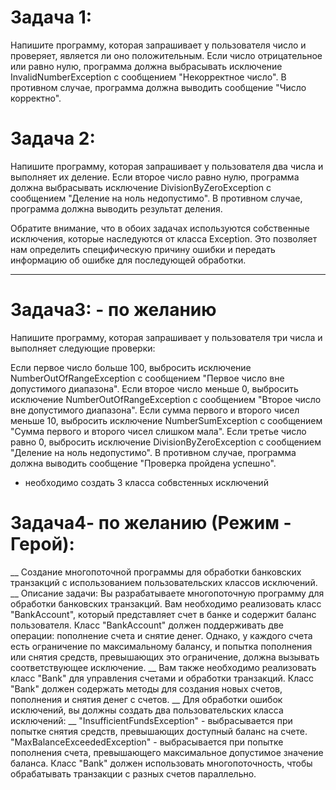# Задача 1:
Напишите программу, которая запрашивает у пользователя число и проверяет, является ли оно положительным. Если число отрицательное или равно нулю, программа должна выбрасывать исключение InvalidNumberException с сообщением "Некорректное число". В противном случае, программа должна выводить сообщение "Число корректно".

# Задача 2:
Напишите программу, которая запрашивает у пользователя два числа и выполняет их деление. Если второе число равно нулю, программа должна выбрасывать исключение DivisionByZeroException с сообщением "Деление на ноль недопустимо". В противном случае, программа должна выводить результат деления.

Обратите внимание, что в обоих задачах используются собственные исключения, которые наследуются от класса Exception. Это позволяет нам определить специфическую причину ошибки и передать информацию об ошибке для последующей обработки.
__________________________________________________________________________________________________________
# Задача3: - по желанию
Напишите программу, которая запрашивает у пользователя три числа и выполняет следующие проверки:

Если первое число больше 100, выбросить исключение NumberOutOfRangeException с сообщением "Первое число вне допустимого диапазона".
Если второе число меньше 0, выбросить исключение NumberOutOfRangeException с сообщением "Второе число вне допустимого диапазона".
Если сумма первого и второго чисел меньше 10, выбросить исключение NumberSumException с сообщением "Сумма первого и второго чисел слишком мала".
Если третье число равно 0, выбросить исключение DivisionByZeroException с сообщением "Деление на ноль недопустимо".
В противном случае, программа должна выводить сообщение "Проверка пройдена успешно".
- необходимо создать 3 класса собвстенных исключений

# Задача4- по желанию (Режим - Герой):
__
Создание многопоточной программы для обработки банковских транзакций с использованием пользовательских классов исключений.
__
Описание задачи:
Вы разрабатываете многопоточную программу для обработки банковских транзакций. Вам необходимо реализовать класс "BankAccount", который представляет счет в банке и содержит баланс пользователя. Класс "BankAccount" должен поддерживать две операции: пополнение счета и снятие денег. Однако, у каждого счета есть ограничение по максимальному балансу, и попытка пополнения или снятия средств, превышающих это ограничение, должна вызывать соответствующее исключение.
__
Вам также необходимо реализовать класс "Bank" для управления счетами и обработки транзакций. Класс "Bank" должен содержать методы для создания новых счетов, пополнения и снятия денег с счетов.
__
Для обработки ошибок исключений, вы должны создать два пользовательских класса исключений:
__
"InsufficientFundsException" - выбрасывается при попытке снятия средств, превышающих доступный баланс на счете.
"MaxBalanceExceededException" - выбрасывается при попытке пополнения счета, превышающего максимальное допустимое значение баланса.
Класс "Bank" должен использовать многопоточность, чтобы обрабатывать транзакции с разных счетов параллельно.